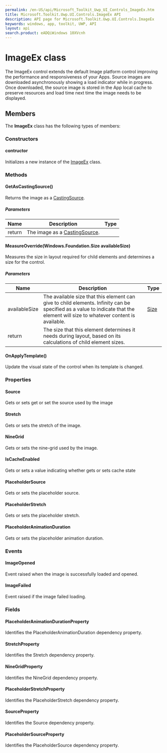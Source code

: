 ```yaml
---
permalink: /en-US/api/Microsoft_Toolkit_Uwp_UI_Controls_ImageEx.htm
title: Microsoft.Toolkit.Uwp.UI.Controls.ImageEx API 
description: API page for Microsoft.Toolkit.Uwp.UI.Controls.ImageEx
keywords: windows, app, toolkit, UWP, API
layout: api
search.product: eADQiWindows 10XVcnh
---
```



# ImageEx class

The ImageEx control extends the default Image platform control improving the performance and responsiveness of your Apps. Source images are downloaded asynchronously showing a load indicator while in progress. Once downloaded, the source image is stored in the App local cache to preserve resources and load time next time the image needs to be displayed.

## Members

The **ImageEx** class has the following types of members:

### Constructors

#### contructor

Initializes a new instance of the [ImageEx](Microsoft_Toolkit_Uwp_UI_Controls_ImageEx.htm) class.



### Methods

#### GetAsCastingSource()

Returns the image as a [CastingSource](https://msdn.microsoft.com/library/windows/apps/Windows.Media.Casting.CastingSource).

##### Parameters



| Name | Description | Type || --- | --- | --- || return |The image as a [CastingSource](https://msdn.microsoft.com/library/windows/apps/Windows.Media.Casting.CastingSource). |


#### MeasureOverride(Windows.Foundation.Size availableSize)

Measures the size in layout required for child elements and determines a size for the control.

##### Parameters



| Name | Description | Type || --- | --- | --- || availableSize | The available size that this element can give to child elements. Infinity can be specified as a value to indicate that the element will size to whatever content is available. | [Size](https://msdn.microsoft.com/library/windows/apps/Windows.Foundation.Size) || return |The size that this element determines it needs during layout, based on its calculations of child element sizes. |


#### OnApplyTemplate()

Update the visual state of the control when its template is changed.



### Properties

#### Source

Gets or sets get or set the source used by the image



#### Stretch

Gets or sets the stretch of the image.



#### NineGrid

Gets or sets the nine-grid used by the image.



#### IsCacheEnabled

Gets or sets a value indicating whether gets or sets cache state



#### PlaceholderSource

Gets or sets the placeholder source.



#### PlaceholderStretch

Gets or sets the placeholder stretch.



#### PlaceholderAnimationDuration

Gets or sets the placeholder animation duration.



### Events

#### ImageOpened

Event raised when the image is successfully loaded and opened.



#### ImageFailed

Event raised if the image failed loading.



### Fields

#### PlaceholderAnimationDurationProperty

Identifies the PlaceholderAnimationDuration dependency property.



#### StretchProperty

Identifies the Stretch dependency property.



#### NineGridProperty

Identifies the NineGrid dependency property.



#### PlaceholderStretchProperty

Identifies the PlaceholderStretch dependency property.



#### SourceProperty

Identifies the Source dependency property.



#### PlaceholderSourceProperty

Identifies the PlaceholderSource dependency property.


